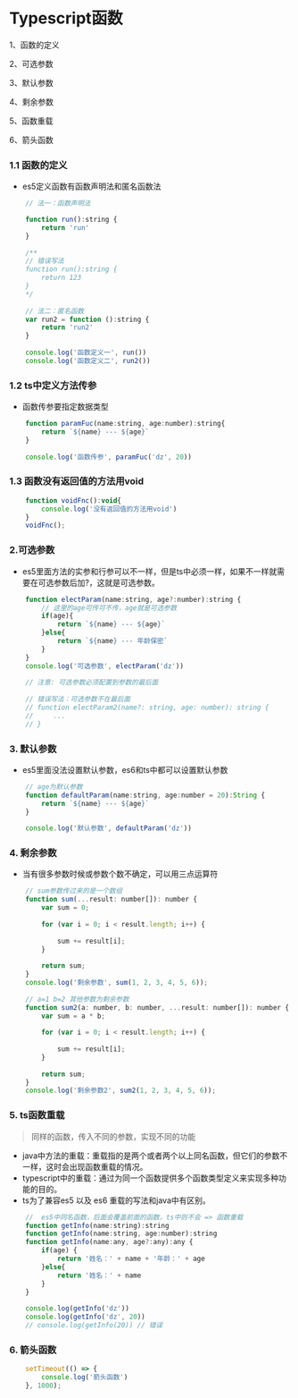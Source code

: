 # Typescript函数  

1、函数的定义  

2、可选参数  

3、默认参数  

4、剩余参数  

5、函数重载  

6、箭头函数

### 1.1 函数的定义

* es5定义函数有函数声明法和匿名函数法


```js
	// 法一：函数声明法

	function run():string {
	    return 'run'
	}
	
	/**
	// 错误写法
	function run():string {
	    return 123
	}
	*/
	
	// 法二：匿名函数
	var run2 = function ():string {
	    return 'run2'
	}
	
	console.log('函数定义一', run())
	console.log('函数定义二', run2())
```

### 1.2 ts中定义方法传参

* 函数传参要指定数据类型


```js
	function paramFuc(name:string, age:number):string{
	    return `${name} --- ${age}`
	}
	
	console.log('函数传参', paramFuc('dz', 20))
```

### 1.3 函数没有返回值的方法用void


```js
	function voidFnc():void{
	    console.log('没有返回值的方法用void')
	}
	voidFnc();
```

### 2.可选参数

* es5里面方法的实参和行参可以不一样，但是ts中必须一样，如果不一样就需要在可选参数后加?，这就是可选参数。


```js
	function electParam(name:string, age?:number):string {
	    // 这里的age可传可不传，age就是可选参数
	    if(age){
	        return `${name} --- ${age}`
	    }else{
	        return `${name} --- 年龄保密`
	    }
	}
	console.log('可选参数', electParam('dz'))
	
	// 注意: 可选参数必须配置到参数的最后面
	
	// 错误写法：可选参数不在最后面
	// function electParam2(name?: string, age: number): string {
	//     ...
	// }
```

### 3. 默认参数

* es5里面没法设置默认参数，es6和ts中都可以设置默认参数


```js
	// age为默认参数
	function defaultParam(name:string, age:number = 20):String {
	    return `${name} --- ${age}`
	}
	
	console.log('默认参数', defaultParam('dz'))
```

### 4. 剩余参数

* 当有很多参数时候或参数个数不确定，可以用三点运算符

```js
	// sum参数传过来的是一个数组
	function sum(...result: number[]): number {
	    var sum = 0;
	
	    for (var i = 0; i < result.length; i++) {
	
	        sum += result[i];
	    }
	
	    return sum;
	}
	console.log('剩余参数', sum(1, 2, 3, 4, 5, 6));
	
	// a=1 b=2 其他参数为剩余参数
	function sum2(a: number, b: number, ...result: number[]): number {
	    var sum = a * b;
	
	    for (var i = 0; i < result.length; i++) {
	
	        sum += result[i];
	    }
	
	    return sum;
	}
	console.log('剩余参数2', sum2(1, 2, 3, 4, 5, 6));
```

### 5. ts函数重载

> 同样的函数，传入不同的参数，实现不同的功能

 * java中方法的重载：重载指的是两个或者两个以上同名函数，但它们的参数不一样，这时会出现函数重载的情况。
 * typescript中的重载：通过为同一个函数提供多个函数类型定义来实现多种功能的目的。
 * ts为了兼容es5 以及 es6 重载的写法和java中有区别。
 
```js
	//  es5中同名函数，后面会覆盖前面的函数，ts中则不会 => 函数重载
	function getInfo(name:string):string
	function getInfo(name:string, age:number):string
	function getInfo(name:any, age?:any):any {
	    if(age) {
	        return '姓名：' + name + '年龄：' + age
	    }else{
	        return '姓名：' + name
	    }
	}
	
	console.log(getInfo('dz'))
	console.log(getInfo('dz', 20))
	// console.log(getInfo(20)) // 错误
```

### 6. 箭头函数

```js
	setTimeout(() => {
	    console.log('箭头函数')
	}, 1000);
```